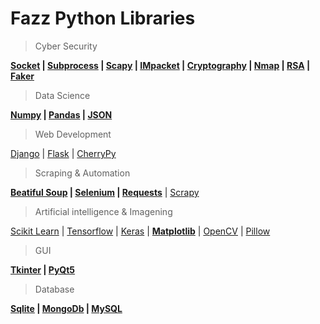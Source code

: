 # Fazz Python Libraries

> Cyber Security

**[Socket](https://github.com/FazzPy/FazzPython/blob/main/Belgeler/socket.md) | [Subprocess](https://github.com/FazzPy/) | [Scapy](https://github.com/FazzPy/PythonMaster/blob/main/Belgeler/scapy.md) | [IMpacket](https://github.com/FazzPy/FazzPython/blob/main/Belgeler/impacket.md) | [Cryptography](https://github.com/FazzPy/FazzPython/blob/main/Belgeler/cryptography.md) | [Nmap](https://github.com/FazzPy/FazzPython/blob/main/Belgeler/nmap.md) | [RSA](https://github.com/FazzPy/FazzPython/blob/main/Belgeler/rsa.md) | [Faker](https://github.com/FazzPy/PythonLib/blob/main/Belgeler/faker.md)**

> Data Science

**[Numpy](https://github.com/FazzPy/PythonMaster/blob/main/Belgeler/numpy.md) | [Pandas](https://github.com/FazzPy/PythonMaster/blob/main/Belgeler/pandas.md) | [JSON](https://github.com/FazzPy/PythonMaster/blob/main/Belgeler/json.md)**

> Web Development

[Django](https://pages.github.com/) | [Flask](https://pages.github.com/) | [CherryPy](https://pages.github.com/)<br>

> Scraping & Automation

**[Beatiful Soup](https://github.com/FazzPy/FazzPython/blob/main/Belgeler/BeatifulSoup.md) |  [Selenium](https://github.com/FazzPy/FazzPython/blob/main/Belgeler/Selenium.md) | [Requests](https://github.com/FazzPy/PythonMaster/blob/main/Belgeler/requests.md)** | [Scrapy](https://pages.github.com/) 

> Artificial intelligence & Imagening

[Scikit Learn](https://pages.github.com/) | [Tensorflow](https://pages.github.com/) | [Keras](https://pages.github.com/) | **[Matplotlib](https://github.com/FazzPy/PythonMaster/blob/main/Belgeler/matplotlib.md)** | [OpenCV](https://pages.github.com/) | [Pillow](https://pages.github.com/) <br>

> GUI

**[Tkinter](https://github.com/FazzPy/PythonMaster/blob/main/Belgeler/tkinter.md) | [PyQt5](https://github.com/FazzPy/FazzPython/blob/main/Belgeler/pyqt5.md)**<br>

> Database

**[Sqlite](https://github.com/FazzPy/PythonMaster/blob/main/Belgeler/sqlite.md) | [MongoDb](https://github.com/FazzPy/PythonMaster/blob/main/Belgeler/mongodb.md) | [MySQL](https://github.com/FazzPy/FazzPython/blob/main/Belgeler/mysql.md)**<br>
